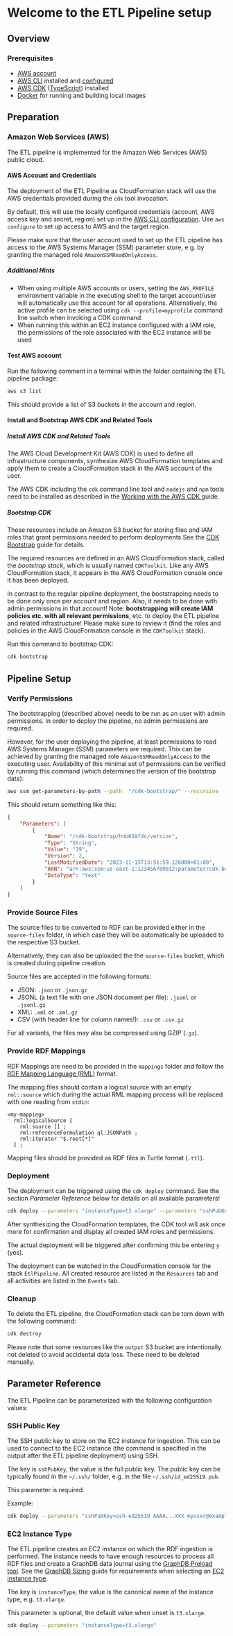 # Welcome to the ETL Pipeline setup

## Overview

### Prerequisites

* [AWS account](https://repost.aws/knowledge-center/create-and-activate-aws-account)
* [AWS CLI](https://docs.aws.amazon.com/cli/latest/userguide/getting-started-install.html) installed and [configured](https://docs.aws.amazon.com/cli/latest/userguide/cli-chap-configure.html)
* [AWS CDK](https://docs.aws.amazon.com/cdk/v2/guide/getting_started.html) ([TypeScript](https://docs.aws.amazon.com/cdk/v2/guide/work-with-cdk-typescript.html)) installed
* [Docker](https://docs.docker.com/get-docker/) for running and building local images

## Preparation

### Amazon Web Services (AWS)

The ETL pipeline is implemented for the Amazon Web Services (AWS) public cloud.

#### AWS Account and Credentials

The deployment of the ETL Pipeline as CloudFormation stack will use the AWS credentials provided during the `cdk` tool invocation.

By default, this will use the locally configured credentials (account, AWS access key and secret, region) set up in the [AWS CLI configuration](https://docs.aws.amazon.com/cli/latest/userguide/cli-chap-configure.html).
Use `aws configure` to set up access to AWS and the target region.

Please make sure that the user account used to set up the ETL pipeline has access to the AWS Systems Manager (SSM) parameter store, e.g. by granting the managed role `AmazonSSMReadOnlyAccess`.

##### Additional Hints

* When using multiple AWS accounts or users, setting the `AWS_PROFILE` environment variable in the executing shell to the target account/user will automatically use this account for all operations. Alternatively, the active profile can be selected using `cdk --profile=myprofile` command line switch when invoking a CDK command.
* When running this within an EC2 instance configured with a IAM role, the permissions of the role associated with the EC2 instance will be used

#### Test AWS account

Run the following comment in a terminal within the folder containing the ETL pipeline package:

```bash
aws s3 list
```

This should provide a list of S3 buckets in the account and region.

#### Install and Bootstrap AWS CDK and Related Tools

##### Install AWS CDK and Related Tools

The AWS Cloud Development Kit (AWS CDK) is used to define all infrastructure components, synthesize AWS CloudFormation templates and apply them to create a CloudFormation stack in the AWS account of the user.

The AWS CDK including the `cdk` command line tool and `nodejs` and `npm` tools need to be installed as described in the [Working with the AWS CDK
](https://docs.aws.amazon.com/cdk/v2/guide/work-with.html#work-with-prerequisites) guide.

##### Bootstrap CDK

These resources include an Amazon S3 bucket for storing files and IAM roles that grant permissions needed to perform deployments See the [CDK Bootstrap](https://docs.aws.amazon.com/cdk/v2/guide/bootstrapping.html#bootstrapping-howto) guide for details.

The required resources are defined in an AWS CloudFormation stack, called the _bootstrap stack_, which is usually named `CDKToolkit`. Like any AWS CloudFormation stack, it appears in the AWS CloudFormation console once it has been deployed.

In contrast to the regular pipeline deployment, the bootstrapping needs to be done only once per account and region. Also, it needs to be done with admin permissions in that account!
Note: **bootstrapping will create IAM policies etc. with all relevant permissions**, etc. to deploy the ETL pipeline and related infrastructure! Please make sure to review it (find the roles and policies in the AWS CloudFormation console in the `CDKToolkit` stack).

Run this command to bootstrap CDK:

```bash
cdk bootstrap
```

## Pipeline Setup

### Verify Permissions

The bootstrapping (described above) needs to be run as an user with admin permissions.
In order to deploy the pipeline, no admin permissions are required.

However, for the user deploying the pipeline, at least permissions to read AWS Systems Manager (SSM) parameters are required. This can be achieved by granting the managed role `AmazonSSMReadOnlyAccess` to the executing user.
Availability of this minimal set of permissions can be verified by running this command (which determines the version of the bootstrap data):

```bash
aws ssm get-parameters-by-path --path  "/cdk-bootstrap/" --recursive
```

This should return something like this:

```json
{
    "Parameters": [
        {
            "Name": "/cdk-bootstrap/hnb659fds/version",
            "Type": "String",
            "Value": "19",
            "Version": 2,
            "LastModifiedDate": "2023-11-15T13:51:59.126000+01:00",
            "ARN": "arn:aws:ssm:us-east-1:123456789012:parameter/cdk-bootstrap/hnb659fds/version",
            "DataType": "text"
        }
    ]
}
```

### Provide Source Files

The source files to be converted to RDF can be provided either in the `source-files` folder, in which case they will be automatically be uploaded to the respective S3 bucket.

Alternatively, they can also be uploaded the the `source-files` bucket, which is created during pipeline creation.

Source files are accepted in the following formats:

* JSON: `.json` or `.json.gz`
* JSONL (a text file with one JSON document per file): `.jsonl` or `.jsonl.gz`
* XML: `.xml` or `.xml.gz`
* CSV (with header line for column names!): `.csv` or `.csv.gz`

For all variants, the files may also be compressed using GZIP (`.gz`).

### Provide RDF Mappings

RDF Mappings are need to be provided in the `mappings` folder and follow the [RDF Mapping Language (RML)](https://rml.io/specs/rml/) format.

The mapping files should contain a logical source with an empty `rml::source` which during the actual RML mapping process will be replaced with one reading from `stdin`:

```turtle
<my-mapping>
  rml:logicalSource [
    rml:source [] ;
    rml:referenceFormulation ql:JSONPath ;
    rml:iterator "$.root[*]" 
  ] ;
```

Mapping files should be provided as RDF files in Turtle format (`.ttl`).

### Deployment

The deployment can be triggered using the `cdk deploy` command. See the section _Parameter Reference_ below for details on all available parameters!

```bash
cdk deploy --parameters "instanceType=t3.xlarge" --parameters "sshPubKey=ssh-ed25519 AAAA...XXX myuser@example.com"
```

After synthesizing the CloudFormation templates, the CDK tool will ask once more for confirmation and display all created IAM roles and permissions.

The actual deployment will be triggered after confirming this be entering `y` (yes).

The deployment can be watched in the CloudFormation console for the stack `EtlPipeline`. All created resource are listed in the `Resources` tab and all activities are listed in the `Events` tab.

### Cleanup

To delete the ETL pipeline, the CloudFormation stack can be torn down with the following command:

```bash
cdk destroy
```

Please note that some resources like the `output` S3 bucket are intentionally not deleted to avoid accidental data loss. These need to be deleted manually.

## Parameter Reference

The ETL Pipeline can be parameterized with the following configuration values:

### SSH Public Key

The SSH public key to store on the EC2 instance for ingestion. This can be used to connect to the EC2 instance (the command is specified in the output after the ETL pipeline deployment) using SSH.

The key is `sshPubKey`, the value is the full public key. The public key can be typically found in the `~/.ssh/` folder, e.g. in the file `~/.ssh/id_ed25519.pub`.

This parameter is required.

Example:

```bash
cdk deploy --parameters "sshPubKey=ssh-ed25519 AAAA...XXX myuser@example.com"
```

### EC2 Instance Type

The ETL pipeline creates an EC2 instance on which the RDF ingestion is performed. The instance needs to have enough resources to process all RDF files and create a GraphDB data journal using the [GraphDB Preload tool](https://graphdb.ontotext.com/documentation/10.4/loading-data-using-importrdf.html).
See the [GraphDB Sizing](https://graphdb.ontotext.com/documentation/10.4/requirements.html#hardware-sizing) guide for requirements when selecting an [EC2 instance type](https://aws.amazon.com/ec2/instance-types/).

The key is `instanceType`, the value is the canonical name of the instance type, e.g. `t3.xlarge`.

This parameter is optional, the default value when unset is `t3.xlarge`.

```bash
cdk deploy --parameters "instanceType=t3.xlarge"
```
